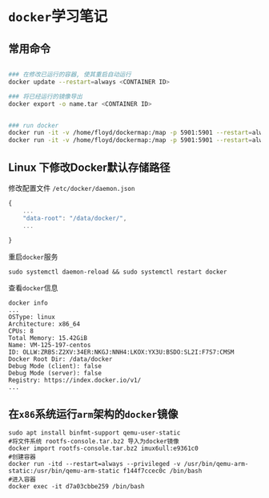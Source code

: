 # `docker`学习笔记

## 常用命令

```bash

### 在修改已运行的容器, 使其重启自动运行
docker update --restart=always <CONTAINER ID>

### 将已经运行的镜像导出
docker export -o name.tar <CONTAINER ID>


### run docker
docker run -it -v /home/floyd/dockermap:/map -p 5901:5901 --restart=always my/ubuntu16.04armhf
docker run -it -v /home/floyd/dockermap:/map -p 5901:5901 --restart=always hello-world
```

## Linux 下修改Docker默认存储路径

修改配置文件 `/etc/docker/daemon.json`

```javascript
{
    ...
    "data-root": "/data/docker/",
    ...
    
}
```

重启`docker`服务

```shell
sudo systemctl daemon-reload && sudo systemctl restart docker
```

查看`docker`信息

```shell
docker info
...
OSType: linux
Architecture: x86_64
CPUs: 8
Total Memory: 15.42GiB
Name: VM-125-197-centos
ID: OLLW:ZRBS:Z2XV:34ER:NKGJ:NNH4:LKOX:YX3U:BSDO:SL2I:F7S7:CMSM
Docker Root Dir: /data/docker
Debug Mode (client): false
Debug Mode (server): false
Registry: https://index.docker.io/v1/
...
```

## 在`x86`系统运行`arm`架构的`docker`镜像

```shell
sudo apt install binfmt-support qemu-user-static
#将文件系统 rootfs-console.tar.bz2 导入为docker镜像
docker import rootfs-console.tar.bz2 imux6ull:e9361c0
#创建容器
docker run -itd --restart=always --privileged -v /usr/bin/qemu-arm-static:/usr/bin/qemu-arm-static f144f7ccec0c /bin/bash
#进入容器
docker exec -it d7a03cbbe259 /bin/bash
```

